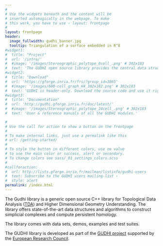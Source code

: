 ```yaml
---
#
# Use the widgets beneath and the content will be
# inserted automagically in the webpage. To make
# this work, you have to use › layout: frontpage
#
layout: frontpage
header:
  image_fullwidth: gudhi_banner.jpg
  tooltip: Triangulation of a surface embedded in R^8
#widget1:
#  title: "Project"
#  url: '/intro/'
#  #image: '/images/Stereographic_polytope_8cell_.png' # 302x183
#  text: 'The GUDHI open source library provides the central data structures and algorithms for topological data analysis (TDA) and geometric inference in higher #dimensions.'
#widget2:
#  title: "Download"
#  url: 'https://gforge.inria.fr/frs/?group_id=3865'
#  #image: '/images/600-cell_graph_H4_302x182.png' # 302x183
#  text: 'GUDHI is header-only. Download the source code and use it right away!'
#widget3:
#  title: "Documentation"
#  url: 'http://gudhi.gforge.inria.fr/doc/latest/'
#  #image: '/images/Stereographic_polytope_24cell_.png' # 302x183
#  text: 'User & reference manuals of all the GUDHI modules.'

#
# Use the call for action to show a button on the frontpage
#
# To make internal links, just use a permalink like this
# url: /getting-started/
#
# To style the button in different colors, use no value
# to use the main color or success, alert or secondary.
# To change colors see sass/_01_settings_colors.scss
#
#callforaction:
#  url: http://lists.gforge.inria.fr/mailman/listinfo/gudhi-users
#  text: Subscribe to the GUDHI users mailing-list ›
#  style: alert
permalink: /index.html
---
```


The Gudhi library is a generic open source C++ library for Topological Data Analysis ([TDA][1]) and Higher Dimensional Geometry Understanding. The library offers state-of-the-art data structures and algorithms to construct simplicial complexes and compute persistent homology.

The library comes with data sets, demos, examples and test suites.

The GUDHI library is developed as part of the [GUDHI project][2] supported by the [European Research Council][3].

 [1]: https://en.wikipedia.org/wiki/Topological_data_analysis
 [2]: https://project.inria.fr/gudhi/
 [3]: https://erc.europa.eu/

